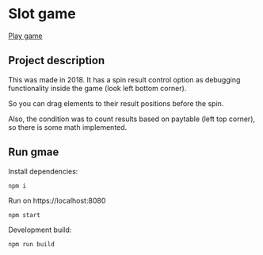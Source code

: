 # Slot game

[Play game](https://cyberdex.github.io/games/Slot/ "Play game")

## Project description
This was made in 2018.
It has a spin result control option as debugging functionality inside the game (look left bottom corner).

So you can drag elements to their result positions before the spin.

Also, the condition was to count results based on paytable (left top corner), so there is some math implemented.

## Run gmae
Install dependencies:
```
npm i
```

Run on https://localhost:8080
```
npm start
```

Development build:
```
npm run build
```
